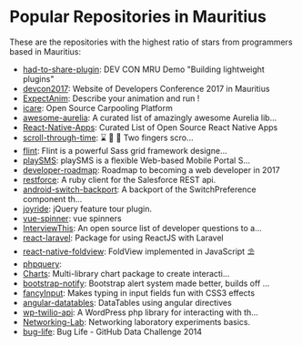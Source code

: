# Popular Repositories in Mauritius

These are the repositories with the highest ratio of stars from programmers based in Mauritius:

- [had-to-share-plugin](https://github.com/CheckoutOpenSource/had-to-share-plugin): DEV CON MRU Demo "Building lightweight plugins"
- [devcon2017](https://github.com/mscraftsman/devcon2017): Website of Developers Conference 2017 in Mauritius
- [ExpectAnim](https://github.com/florent37/ExpectAnim): Describe your animation and run !
- [icare](https://github.com/diowa/icare): Open Source Carpooling Platform
- [awesome-aurelia](https://github.com/behzad888/awesome-aurelia): A curated list of amazingly awesome Aurelia lib...
- [React-Native-Apps](https://github.com/ReactNativeNews/React-Native-Apps): Curated List of Open Source React Native Apps
- [scroll-through-time](https://github.com/mathieudutour/scroll-through-time): :hourglass: :tophat: :rabbit2: Two fingers scro...
- [flint](https://github.com/ezekg/flint): Flint is a powerful Sass grid framework designe...
- [playSMS](https://github.com/antonraharja/playSMS): playSMS is a flexible Web-based Mobile Portal S...
- [developer-roadmap](https://github.com/kamranahmedse/developer-roadmap): Roadmap to becoming a web developer in 2017
- [restforce](https://github.com/ejholmes/restforce): A ruby client for the Salesforce REST api.
- [android-switch-backport](https://github.com/BoD/android-switch-backport): A backport of the SwitchPreference component th...
- [joyride](https://github.com/zurb/joyride): jQuery feature tour plugin.
- [vue-spinner](https://github.com/greyby/vue-spinner): vue spinners
- [InterviewThis](https://github.com/ChiperSoft/InterviewThis): An open source list of developer questions to a...
- [react-laravel](https://github.com/talyssonoc/react-laravel): Package for using ReactJS with Laravel
- [react-native-foldview](https://github.com/jmurzy/react-native-foldview): FoldView implemented in JavaScript ⛱
- [phpquery](https://github.com/TobiaszCudnik/phpquery): 
- [Charts](https://github.com/ConsoleTVs/Charts): Multi-library chart package to create interacti...
- [bootstrap-notify](https://github.com/goodybag/bootstrap-notify): Bootstrap alert system made better, builds off ...
- [fancyInput](https://github.com/yairEO/fancyInput): Makes typing in input fields fun with CSS3 effects
- [angular-datatables](https://github.com/l-lin/angular-datatables): DataTables using angular directives
- [wp-twilio-api](https://github.com/wp-api-libraries/wp-twilio-api): A WordPress php library for interacting with th...
- [Networking-Lab](https://github.com/sjashwin/Networking-Lab): Networking laboratory experiments basics.
- [bug-life](https://github.com/domenic/bug-life): Bug Life - GitHub Data Challenge 2014
